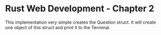 # Rust Web Development - Chapter 2

This implementation very simple creates the Question struct.
It will create one object of this struct and print it to the Terminal.